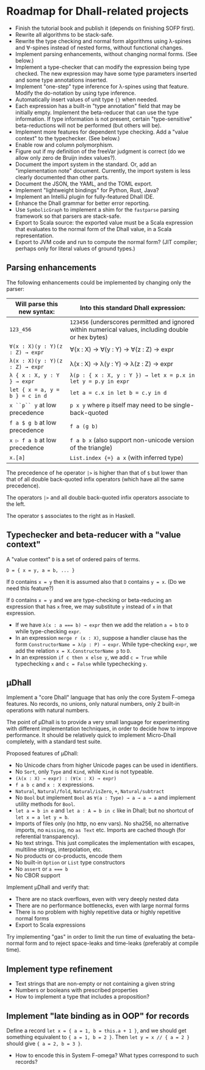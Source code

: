 # Roadmap for Dhall-related projects

- Finish the tutorial book and publish it (depends on finishing SOFP first).
- Rewrite all algorithms to be stack-safe.
- Rewrite the type checking and normal form algorithms using λ-spines and ∀-spines instead of nested forms, without functional changes.
- Implement parsing enhancements, without changing normal forms. (See below.)
- Implement a type-checker that can modify the expression being type checked. The new expression may have some type parameters inserted and some type annotations inserted.
- Implement "one-step" type inference for λ-spines using that feature. Modify the do-notation by using type inference.
- Automatically insert values of unit type `{}` when needed.
- Each expression has a built-in "type annotation" field that may be initially empty. Implement the beta-reducer that can use the type information. If type information is not present, certain "type-sensitive" beta-reductions will not be performed (but others will be).
- Implement more features for dependent type checking. Add a "value context" to the typechecker. (See below.)
- Enable row and column polymorphism.
- Figure out if my definition of the freeVar judgment is correct (do we allow only zero de Bruijn index values?).
- Document the import system in the standard. Or, add an "implementation note" document. Currently, the import system is less clearly documented than other parts.
- Document the JSON, the YAML, and the TOML export.
- Implement "lightweight bindings" for Python, Rust, Java?
- Implement an IntelliJ plugin for fully-featured Dhall IDE.
- Enhance the Dhall grammar for better error reporting.
- Use `SymbolicGraph` to implement a shim for the `fastparse` parsing framework so that parsers are stack-safe.
- Export to Scala source: the exported value must be a Scala expression that evaluates to the normal form of the Dhall value, in a Scala representation.
- Export to JVM code and run to compute the normal form? (JIT compiler; perhaps only for literal values of ground types.)

## Parsing enhancements

The following enhancements could be implemented by changing only the parser:

| Will parse this new syntax:     | Into this standard Dhall expression:                                                                |
|---------------------------------|-----------------------------------------------------------------------------------------------------|
| `123_456`                       | `123456` (underscores permitted and ignored within numerical values, including double or hex bytes) |
| `∀(x : X)(y : Y)(z : Z) → expr` | ∀(x : X) → ∀(y : Y) → ∀(z : Z) → expr                                                               |
| `λ(x : X)(y : Y)(z : Z) → expr` | λ(x : X) → λ(y : Y) → λ(z : Z) → expr                                                               |
| `λ { x : X, y : Y } → expr`     | `λ(p : { x : X, y : Y }) → let x = p.x in let y = p.y in expr`                                      |
| `let { x = a, y = b } = c in d` | `let a = c.x in let b = c.y in d`                                                                   |
| `x ``p`` y`  at low precedence  | `p x y`  where `p` itself may need to be single-back-quoted                                         |
| `f a $ g b`  at low precedence  | `f a (g b)`                                                                                         |
| `x ▷ f a b`  at low precedence  | `f a b x`  (also support non-unicode version of the triangle)                                       |
| `x.[a]`                         | `List.index {=} a x`    (with inferred type)                                                        |

The precedence of he operator `|>`
is higher than that of `$` but lower than that of all double back-quoted infix operators (which have all the same precedence).

The operators `|>` and all double back-quoted infix operators associate to the left.

The operator `$` associates to the right as in Haskell.

## Typechecker and beta-reducer with a "value context"

A "value context" `D` is a set of ordered pairs of terms.

`D = { x = y, a = b, ... }`

If `D` contains `x = y` then it is assumed also that `D` contains `y = x`. (Do we need this feature?)

If `D` contains `x = y` and we are type-checking or beta-reducing an expression that has `x` free, we may substitute `y` instead of `x` in that expression.

- If we have `λ(x : a === b) → expr` then we add the relation `a = b` to `D` while type-checking `expr`.
- In an expression `merge r (x : X)`, suppose a handler clause has the form `ConstructorName = λ(p : P) → expr`. While type-checking `expr`, we add the relation `x = X.ConstructorName p` to `D`.
- In an expression `if c then x else y`, we add `c = True` while typechecking `x` and `c = False` while typechecking `y`.

## µDhall

Implement a "core Dhall" language that has only the core System F-omega features. No records, no unions, only natural numbers, only 2 built-in operations with natural numbers.

The point of µDhall is to provide a very small language for experimenting with different implementation techniques, in order to decide how to improve performance.
It should be relatively quick to implement Micro-Dhall completely, with a standard test suite.

Proposed features of µDhall:

- No Unicode chars from higher Unicode pages can be used in identifiers.
- No `Sort`, only `Type` and `Kind`, while `Kind` is not typeable.
- `(λ(x : X) → expr) : (∀(x : X) → expr)`
- `f a b c` and `x : X` expressions.
- `Natural`, `Natural/fold`, `Natural/isZero`, `+`, `Natural/subtract`
- No `Bool` but implement `Bool` as `∀(a : Type) → a → a → a` and implement utility methods for `Bool`.
- `let a = b in e` and `let a : A = b in c` like in Dhall; but no shortcut of `let x = a let y = b`.
- Imports of files only (no http, no env vars). No sha256, no alternative imports, no `missing`, no `as Text` etc. Imports are cached though (for referential transparency).
- No text strings. This just complicates the implementation with escapes, multiline strings, interpolation, etc.
- No products or co-products, encode them
- No built-in `Option` or `List` type constructors
- No `assert` or `a === b`
- No CBOR support

Implement µDhall and verify that:
- There are no stack overflows, even with very deeply nested data
- There are no performance bottlenecks, even with large normal forms
- There is no problem with highly repetitive data or highly repetitive normal forms
- Export to Scala expressions

Try implementing "gas" in order to limit the run time of evaluating the beta-normal form and to reject space-leaks and time-leaks (preferably at compile time).

## Implement type refinement

- Text strings that are non-empty or not containing a given string
- Numbers or booleans with prescribed properties
- How to implement a type that includes a proposition?

## Implement "late binding as in OOP" for records

Define a record `let x = { a = 1, b = this.a + 1 }`, and we should get something equivalent to `{ a = 1, b = 2 }`.
Then `let y = x // { a = 2 }` should give `{ a = 2, b = 3 }`.

- How to encode this in System F-omega? What types correspond to such records?
